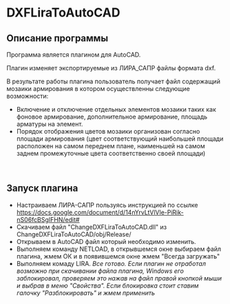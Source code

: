# DXFLiraToAutoCAD
## Описание программы
Программа является плагином для AutoCAD.

Плагин изменяет экспортируемые из ЛИРА_САПР файлы формата dxf.

В результате работы плагина пользователь получает файл содержащий мозаики армирования в котором осуществленны следующие возможности:
* Включение и отключение отдельных элементов мозаики таких как фоновое армирование, дополнительное армирование, площадь арматуры на элемент.
* Порядок отображения цветов мозаики организован согласно площади армирования (цвет соответствующий наибольшей площади расположен на самом переднем плане, наименьшей на самом заднем промежуточные цвета соответственно своей площади)

<br/>

## Запуск плагина
* Настраиваем ЛИРА-САПР пользуясь инструкцией по ссылке https://docs.google.com/document/d/14nYrvLtVlVle-PiRik-nS06fcBSgIFHN/edit#
* Скачиваем файл "ChangeDXFLiraToAutoCAD.dll" из ChangeDXFLiraToAutoCAD/obj/Release/
* Открываем в AutoCAD файл который необходимо изменить.
* Выполняем команду NETLOAD, в открывшемся окне выбираем файл плагина, жмем ОК и в появившемся окне жмем "Всегда загружать"
* Выполняем комаду LIRA.
*Все готово. Если плагин не отработал возможно при скачивании файла плагина, Windows его заблокировал, проверяем это нажав на файл правой кнопкой мыши и выбрав в меню "Свойства". Если блокировка стоит ставим галочку "Разблокировать" и жмем применить*